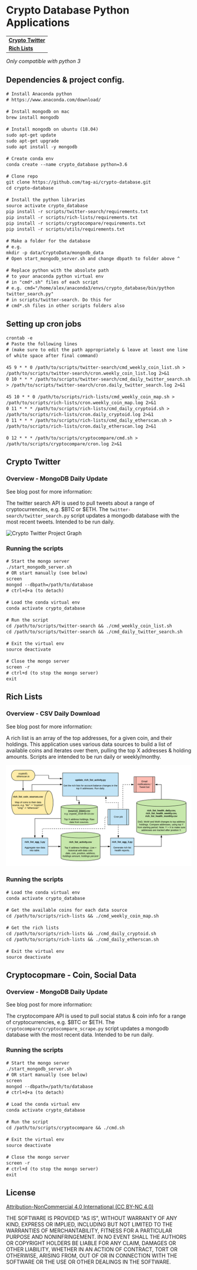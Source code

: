 # Crypto Database Python Applications

<table>
  <body>
    <tr><td><a href="#crypto-twitter"><b>
      Crypto Twitter
    </b></a></td></tr>
    <tr><td><a href="#rich-lists"><b>
      Rich Lists
    </b></a></td></tr>
  </body>
</table>    

*Only compatible with python 3*

## Dependencies & project config.
```
# Install Anaconda python
# https://www.anaconda.com/download/

# Install mongodb on mac
brew install mongodb

# Install mongodb on ubuntu (18.04)
sudo apt-get update
sudo apt-get upgrade
sudo apt install -y mongodb

# Create conda env
conda create --name crypto_database python=3.6

# Clone repo
git clone https://github.com/tag-ai/crypto-database.git
cd crypto-database

# Install the python libraries
source activate crypto_database
pip install -r scripts/twitter-search/requirements.txt
pip install -r scripts/rich-lists/requirements.txt
pip install -r scripts/cryptocompare/requirements.txt
pip install -r scripts/utils/requirements.txt

# Make a folder for the database
# e.g.
mkdir -p data/CryptoData/mongodb_data
# Open start_mongodb_server.sh and change dbpath to folder above ^

# Replace python with the absolute path
# to your anaconda python virtual env
# in "cmd*.sh" files of each script
# e.g. cmd="/home/alex/anaconda3/envs/crypto_database/bin/python twitter_search.py"
# in scripts/twitter-search. Do this for
# cmd*.sh files in other scripts folders also
```

## Setting up cron jobs

```
crontab -e
# Paste the following lines
# (make sure to edit the path appropriately & leave at least one line of white space after final command)

45 9 * * 0 /path/to/scripts/twitter-search/cmd_weekly_coin_list.sh > /path/to/scripts/twitter-search/cron.weekly_coin_list.log 2>&1
0 10 * * * /path/to/scripts/twitter-search/cmd_daily_twitter_search.sh > /path/to/scripts/twitter-search/cron.daily_twitter_search.log 2>&1

45 10 * * 0 /path/to/scripts/rich-lists/cmd_weekly_coin_map.sh > /path/to/scripts/rich-lists/cron.weekly_coin_map.log 2>&1
0 11 * * * /path/to/scripts/rich-lists/cmd_daily_cryptoid.sh > /path/to/scripts/rich-lists/cron.daily_cryptoid.log 2>&1
0 11 * * * /path/to/scripts/rich-lists/cmd_daily_etherscan.sh > /path/to/scripts/rich-lists/cron.daily_etherscan.log 2>&1

0 12 * * * /path/to/scripts/cryptocompare/cmd.sh > /path/to/scripts/cryptocompare/cron.log 2>&1
```

## Crypto Twitter

### Overview - MongoDB Daily Update
See blog post for more information: 

The twitter search API is used to pull tweets about a range of cryptocurrencies, e.g. $BTC or $ETH. The `twitter-search/twitter_search.py` script updates a mongodb database with the most recent tweets. Intended to be run daily.

![Crypto Twitter Project Graph](https://raw.githubusercontent.com/tag-ai/crypto-database/master/img/graphs/Crypto%20Twitter%20Data.png)

### Running the scripts

```
# Start the mongo server
./start_mongodb_server.sh
# OR start manually (see below)
screen
mongod --dbpath=/path/to/database
# ctrl+d+a (to detach)

# Load the conda virtual env
conda activate crypto_database

# Run the script
cd /path/to/scripts/twitter-search && ./cmd_weekly_coin_list.sh
cd /path/to/scripts/twitter-search && ./cmd_daily_twitter_search.sh

# Exit the virtual env
source deactivate

# Close the mongo server
screen -r
# ctrl+d (to stop the mongo server)
exit
```


## Rich Lists

### Overview - CSV Daily Download

See blog post for more information: 

A rich list is an array of the top addresses, for a given coin, and their holdings. This application uses various data sources to build a list of available coins and iterates over them, pulling the top X addresses & holding amounts. Scripts are intended to be run daily or weekly/monthy.

![Rich List Project Graph](https://raw.githubusercontent.com/tag-ai/crypto-database/master/img/graphs/Rich%20List%20Scrape.png)

### Running the scripts
```
# Load the conda virtual env
conda activate crypto_database

# Get the available coins for each data source
cd /path/to/scripts/rich-lists && ./cmd_weekly_coin_map.sh

# Get the rich lists
cd /path/to/scripts/rich-lists && ./cmd_daily_cryptoid.sh
cd /path/to/scripts/rich-lists && ./cmd_daily_etherscan.sh

# Exit the virtual env
source deactivate
```

## Cryptocopmare - Coin, Social Data

### Overview - MongoDB Daily Update
See blog post for more information: 

The cryptocompare API is used to pull social status & coin info for a range of cryptocurrencies, e.g. $BTC or $ETH. The `cryptocompare/cryptocompare_scrape.py` script updates a mongodb database with the most recent data. Intended to be run daily.

### Running the scripts

```
# Start the mongo server
./start_mongodb_server.sh
# OR start manually (see below)
screen
mongod --dbpath=/path/to/database
# ctrl+d+a (to detach)

# Load the conda virtual env
conda activate crypto_database

# Run the script
cd /path/to/scripts/cryptocompare && ./cmd.sh

# Exit the virtual env
source deactivate

# Close the mongo server
screen -r
# ctrl+d (to stop the mongo server)
exit
```

## License
[Attribution-NonCommercial 4.0 International (CC BY-NC 4.0)](https://creativecommons.org/licenses/by-nc/4.0/)

THE SOFTWARE IS PROVIDED "AS IS", WITHOUT WARRANTY OF ANY KIND, EXPRESS OR IMPLIED, INCLUDING BUT NOT LIMITED TO THE WARRANTIES OF MERCHANTABILITY, FITNESS FOR A PARTICULAR PURPOSE AND NONINFRINGEMENT. IN NO EVENT SHALL THE AUTHORS OR COPYRIGHT HOLDERS BE LIABLE FOR ANY CLAIM, DAMAGES OR OTHER LIABILITY, WHETHER IN AN ACTION OF CONTRACT, TORT OR OTHERWISE, ARISING FROM, OUT OF OR IN CONNECTION WITH THE SOFTWARE OR THE USE OR OTHER DEALINGS IN THE SOFTWARE.

